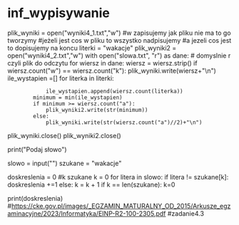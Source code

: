 # inf_wypisywanie

plik_wyniki = open("wyniki4_1.txt","w") #w zapisujemy jak pliku nie ma to go tworzymy
#jeżeli jest cos w pliku to wszystko nadpisujemy
#a jezeli cos jest to dopisujemy na koncu
literki = "wakacje"
plik_wyniki2 = open("wyniki4_2.txt","w")
with open("slowa.txt", "r") as dane:
    # domyslnie r czyli plik do odczytu
    for wiersz in dane:
        wiersz = wiersz.strip()
        if wiersz.count("w") == wiersz.count("k"):
            plik_wyniki.write(wiersz+"\n")
            ile_wystapien =[]
            for literka in literki:

                ile_wystapien.append(wiersz.count(literka))
            minimum = min(ile_wystapien)
            if minimum >= wiersz.count("a"):
                plik_wyniki2.write(str(minimum))
            else:
                plik_wyniki.write(str(wiersz.count("a")//2)+"\n")


plik_wyniki.close()
plik_wyniki2.close()

print("Podaj słowo")

slowo = input("")
szukane = "wakacje"

doskreslenia = 0
#k szukane
k = 0
for litera in slowo:
    if litera != szukane[k]:
        doskreslenia +=1
    else:
        k = k + 1
    if k == len(szukane):
         k=0
        
print(doskreslenia)
#https://cke.gov.pl/images/_EGZAMIN_MATURALNY_OD_2015/Arkusze_egzaminacyjne/2023/Informatyka/EINP-R2-100-2305.pdf
#zadanie4.3
